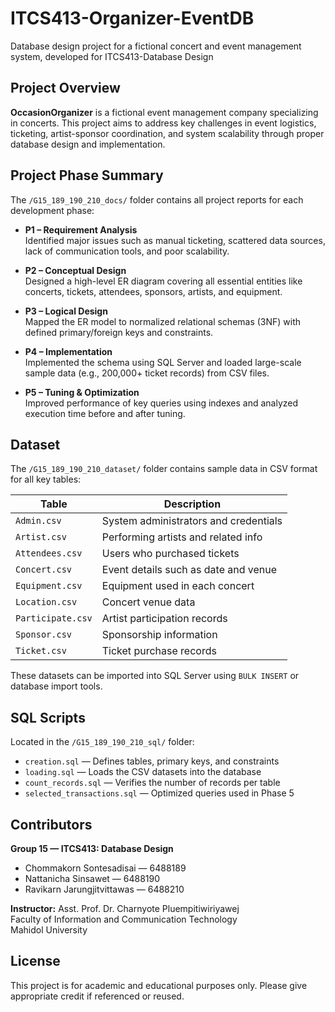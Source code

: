 # ITCS413-Organizer-EventDB
Database design project for a fictional concert and event management system, developed for ITCS413-Database Design

## Project Overview

**OccasionOrganizer** is a fictional event management company specializing in concerts. This project aims to address key challenges in event logistics, ticketing, artist-sponsor coordination, and system scalability through proper database design and implementation.

## Project Phase Summary
The `/G15_189_190_210_docs/` folder contains all project reports for each development phase:
- **P1 – Requirement Analysis**  
  Identified major issues such as manual ticketing, scattered data sources, lack of communication tools, and poor scalability.

- **P2 – Conceptual Design**  
  Designed a high-level ER diagram covering all essential entities like concerts, tickets, attendees, sponsors, artists, and equipment.

- **P3 – Logical Design**  
  Mapped the ER model to normalized relational schemas (3NF) with defined primary/foreign keys and constraints.

- **P4 – Implementation**  
  Implemented the schema using SQL Server and loaded large-scale sample data (e.g., 200,000+ ticket records) from CSV files.

- **P5 – Tuning & Optimization**  
  Improved performance of key queries using indexes and analyzed execution time before and after tuning.

## Dataset

The `/G15_189_190_210_dataset/` folder contains sample data in CSV format for all key tables:

| Table         | Description                            |
|---------------|----------------------------------------|
| `Admin.csv`     | System administrators and credentials  |
| `Artist.csv`    | Performing artists and related info    |
| `Attendees.csv` | Users who purchased tickets            |
| `Concert.csv`   | Event details such as date and venue   |
| `Equipment.csv` | Equipment used in each concert         |
| `Location.csv`  | Concert venue data                     |
| `Participate.csv` | Artist participation records         |
| `Sponsor.csv`   | Sponsorship information                |
| `Ticket.csv`    | Ticket purchase records                |

These datasets can be imported into SQL Server using `BULK INSERT` or database import tools.

## SQL Scripts

Located in the `/G15_189_190_210_sql/` folder:

- `creation.sql` — Defines tables, primary keys, and constraints  
- `loading.sql` — Loads the CSV datasets into the database  
- `count_records.sql` — Verifies the number of records per table  
- `selected_transactions.sql` — Optimized queries used in Phase 5

## Contributors

**Group 15 — ITCS413: Database Design**  
- Chommakorn Sontesadisai — 6488189  
- Nattanicha Sinsawet — 6488190  
- Ravikarn Jarungjitvittawas — 6488210

**Instructor:** Asst. Prof. Dr. Charnyote Pluempitiwiriyawej  
Faculty of Information and Communication Technology  
Mahidol University

## License

This project is for academic and educational purposes only. Please give appropriate credit if referenced or reused.

